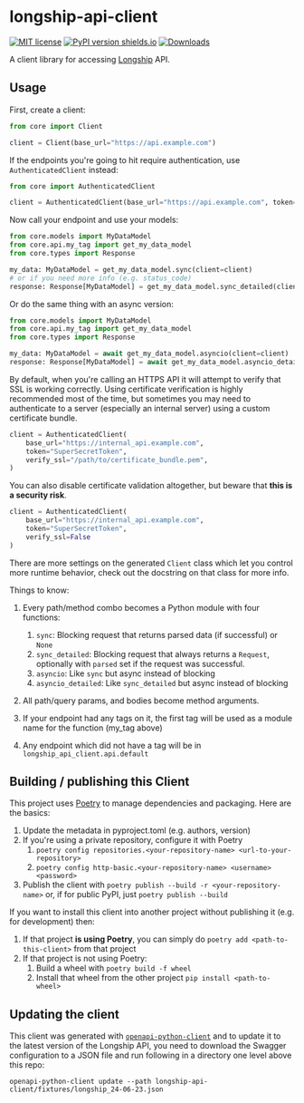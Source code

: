 # longship-api-client

[![MIT license](https://img.shields.io/badge/License-MIT-blue.svg)](https://lbesson.mit-license.org/)
[![PyPI version shields.io](https://img.shields.io/pypi/v/longship.svg)](https://pypi.python.org/pypi/longship/)
[![Downloads](https://static.pepy.tech/personalized-badge/longship?period=total&units=international_system&left_color=blue&right_color=green&left_text=Downloads)](https://pepy.tech/project/longship)


A client library for accessing [Longship](https://www.longship.io/) API.

## Usage
First, create a client:

```python
from core import Client

client = Client(base_url="https://api.example.com")
```

If the endpoints you're going to hit require authentication, use `AuthenticatedClient` instead:

```python
from core import AuthenticatedClient

client = AuthenticatedClient(base_url="https://api.example.com", token="SuperSecretToken")
```

Now call your endpoint and use your models:

```python
from core.models import MyDataModel
from core.api.my_tag import get_my_data_model
from core.types import Response

my_data: MyDataModel = get_my_data_model.sync(client=client)
# or if you need more info (e.g. status_code)
response: Response[MyDataModel] = get_my_data_model.sync_detailed(client=client)
```

Or do the same thing with an async version:

```python
from core.models import MyDataModel
from core.api.my_tag import get_my_data_model
from core.types import Response

my_data: MyDataModel = await get_my_data_model.asyncio(client=client)
response: Response[MyDataModel] = await get_my_data_model.asyncio_detailed(client=client)
```

By default, when you're calling an HTTPS API it will attempt to verify that SSL is working correctly. Using certificate verification is highly recommended most of the time, but sometimes you may need to authenticate to a server (especially an internal server) using a custom certificate bundle.

```python
client = AuthenticatedClient(
    base_url="https://internal_api.example.com", 
    token="SuperSecretToken",
    verify_ssl="/path/to/certificate_bundle.pem",
)
```

You can also disable certificate validation altogether, but beware that **this is a security risk**.

```python
client = AuthenticatedClient(
    base_url="https://internal_api.example.com", 
    token="SuperSecretToken", 
    verify_ssl=False
)
```

There are more settings on the generated `Client` class which let you control more runtime behavior, check out the docstring on that class for more info.

Things to know:
1. Every path/method combo becomes a Python module with four functions:
    1. `sync`: Blocking request that returns parsed data (if successful) or `None`
    1. `sync_detailed`: Blocking request that always returns a `Request`, optionally with `parsed` set if the request was successful.
    1. `asyncio`: Like `sync` but async instead of blocking
    1. `asyncio_detailed`: Like `sync_detailed` but async instead of blocking

1. All path/query params, and bodies become method arguments.
1. If your endpoint had any tags on it, the first tag will be used as a module name for the function (my_tag above)
1. Any endpoint which did not have a tag will be in `longship_api_client.api.default`

## Building / publishing this Client
This project uses [Poetry](https://python-poetry.org/) to manage dependencies  and packaging.  Here are the basics:
1. Update the metadata in pyproject.toml (e.g. authors, version)
1. If you're using a private repository, configure it with Poetry
    1. `poetry config repositories.<your-repository-name> <url-to-your-repository>`
    1. `poetry config http-basic.<your-repository-name> <username> <password>`
1. Publish the client with `poetry publish --build -r <your-repository-name>` or, if for public PyPI, just `poetry publish --build`

If you want to install this client into another project without publishing it (e.g. for development) then:
1. If that project **is using Poetry**, you can simply do `poetry add <path-to-this-client>` from that project
1. If that project is not using Poetry:
    1. Build a wheel with `poetry build -f wheel`
    1. Install that wheel from the other project `pip install <path-to-wheel>`

## Updating the client

This client was generated with [`openapi-python-client`](https://pypi.org/project/openapi-python-client/) and to update it to the latest version of the Longship API, you need to download the Swagger configuration to a JSON file and run following in a directory one level above this repo:

```
openapi-python-client update --path longship-api-client/fixtures/longship_24-06-23.json
```